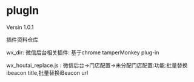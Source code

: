 # plugIn
Versin 1.0.1




插件资料仓库






wx_dir: 微信后台相关插件: 基于chrome tamperMonkey plug-in







wx_houtai_replace.js : 微信后台->门店配置->未分配门店配置:功能:批量替换ibeacon title,批量替换iBeacon url




